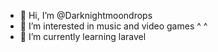 - 👋 Hi, I’m @Darknightmoondrops
- 👀 I’m interested in music and video games ^ ^
- 🌱 I’m currently learning laravel


<!---
Darknightmoondrops/Darknightmoondrops is a ✨ special ✨ repository because its `README.md` (this file) appears on your GitHub profile.
You can click the Preview link to take a look at your changes.
--->
